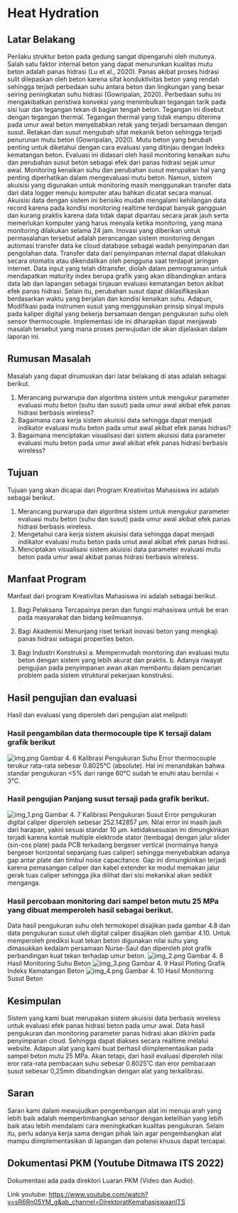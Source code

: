 # Heat Hydration

## Latar Belakang

Perilaku struktur beton pada gedung sangat dipengaruhi oleh mutunya. Salah satu faktor internal beton yang dapat menurunkan kualitas mutu beton adalah panas hidrasi (Lu et al., 2020). Panas akibat proses hidrasi sulit dilepaskan oleh
beton karena sifat konduktivitas beton yang rendah sehingga terjadi perbedaan suhu antara beton dan lingkungan yang besar seiring peningkatan suhu hidrasi
(Gowripalan, 2020). Perbedaan suhu ini mengakibatkan peristiwa konveksi yang menimbulkan tegangan tarik pada sisi luar dan tegangan tekan di bagian tengah  beton. Tegangan ini disebut dengan tegangan thermal. Tegangan thermal yang tidak mampu diterima pada umur awal beton menyebabkan retak yang terjadi bersamaan dengan susut. Retakan dan susut mengubah sifat mekanik beton sehingga terjadi penurunan mutu beton (Gowripalan, 2020).
Mutu beton yang berubah penting untuk diketahui dengan cara evaluasi yang ditinjau dengan Indeks kematangan beton. Evaluasi ini didasari oleh hasil monitoring kenaikan suhu dan perubahan susut beton sebagai efek dari panas hidrasi sejak umur awal.
Monitoring kenaikan suhu dan perubahan susut merupakan hal yang penting diperhatikan dalam mengevaluasi mutu beton. Namun, sistem akuisisi yang digunakan untuk monitoring masih menggunakan transfer data dari data logger menuju komputer atau bahkan dicatat secara manual. Akuisisi data dengan sistem ini berisiko mudah mengalami kehilangan data record karena pada kondisi monitoring realtime terdapat banyak gangguan dan kurang praktis karena data tidak dapat dipantau secara jarak jauh serta memerlukan komputer yang harus menyala ketika monitoring, yang mana monitoring dilakukan selama 24 jam.
Inovasi yang diberikan untuk permasalahan tersebut adalah perancangan sistem monitoring dengan automasi transfer data ke cloud database sebagai wadah penyimpanan dan pengolahan data. Transfer data dari penyimpanan internal dapat dilakukan secara otomatis atau dikendalikan oleh pengguna saat terdapat jaringan internet. Data input yang telah ditransfer, diolah dalam pemrograman untuk mendapatkan maturity index berupa grafik yang akan dibandingkan antara data lab dan lapangan sebagai tinjauan evaluasi kematangan beton akibat efek panas hidrasi. Selain itu, perubahan susut dapat diklasifikasikan berdasarkan waktu yang berjalan dan kondisi kenaikan suhu. Adapun, Modifikasi pada instrumen susut yang menggunakan prinsip sinyal impuls pada kaliper digital yang bekerja bersamaan dengan pengukuran suhu oleh sensor thermocouple. Implementasi ide ini diharapkan dapat menjawab masalah tersebut  yang mana proses perwujudan ide akan dijelaskan dalam laporan ini.

## Rumusan Masalah

Masalah yang dapat dirumuskan dari latar belakang di atas adalah sebagai
berikut.

1. Merancang purwarupa dan algoritma sistem untuk mengukur parameter evaluasi mutu beton (suhu dan susut) pada umur awal akibat efek panas
hidrasi berbasis wireless?
2. Bagaimana cara kerja sistem akuisisi data sehingga dapat menjadi indikator evaluasi mutu beton pada umur awal akibat efek panas hidrasi?
3. Bagaimana menciptakan visualisasi dari sistem akuisisi data parameter evaluasi mutu beton pada umur awal akibat efek panas hidrasi berbasis wireless?

## Tujuan

Tujuan yang akan dicapai dari Program Kreativitas Mahasiswa ini adalah
sebagai berikut.
1. Merancang purwarupa dan algoritma sistem untuk mengukur parameter
evaluasi mutu beton (suhu dan susut) pada umur awal akibat efek panas
hidrasi berbasis wireless.
2. Mengetahui cara kerja sistem akuisisi data sehingga dapat menjadi
indikator evaluasi mutu beton pada umut awal akibat efek panas hidrasi.
3. Menciptakan visualisasi sistem akuisisi data parameter evaluasi mutu
beton pada umur awal akibat panas hidrasi berbasis wireless.

## Manfaat Program
Manfaat dari program Kreativitas Mahasiswa ini adalah sebagai berikut.

1. Bagi Pelaksana
Tercapainya peran dan fungsi mahasiswa untuk be eran pada masyarakat  dan bidang keilmuannya.

2. Bagi Akademisi
Menunjang riset terkait inovasi beton yang mengkaji panas hidrasi sebagai properties beton.

3. Bagi Industri Konstruksi
a. Mempermudah monitoring dan evaluasi mutu beton dengan sistem yang lebih akurat dan praktis.
b. Adanya riwayat pengujian pada penyimpanan awan akan membantu dalam pencarian problem pada sistem struktural pekerjaan konstruksi.

## Hasil pengujian dan evaluasi
Hasil dan evaluasi yang diperoleh dari pengujian alat meliputi: 

### Hasil pengambilan data thermocouple tipe K tersaji dalam grafik berikut
![img.png](img.png)
Gambar 4. 6 Kalibrasi Pengukuran Suhu
Error thermocouple terukur rata-rata sebesar 0.8025°C (absolute). Hal ini menandakan bahwa standar pengukuran <5% dari range 60°C sudah te enuhi atau bernilai < 3°C. 

### Hasil pengujian Panjang susut tersaji pada grafik berikut. 
![img_1.png](img_1.png)
Gambar 4. 7 Kalibrasi Pengukuran Susut
Error pengukuran digital caliper diperoleh sebesar 252.142857 µm. Nilai error ini masih jauh dari harapan, yakni sesuai standar 10 µm. ketidaksesuaian ini dimungkinkan terjadi karena kontak multiple elektrode stator (tembaga) dengan jalur slider (sin-cos plate) pada PCB terkadang bergeser vertical (normalnya hanya bergeser horizontal sepanjang tuas caliper) sehingga menyebabkan adanya gap antar plate dan timbul noise capacitance. Gap ini dimungkinkan terjadi karena pemasangan caliper dan kabel extender ke modul memakan jalur gerak tuas caliper sehingga jika dilihat dari sisi mekanikal akan sedikit menganga.

### Hasil percobaan monitoring dari sampel beton mutu 25 MPa yang dibuat memperoleh hasil sebagai berikut. 

Data hasil pengukuran suhu oleh termokopel disajikan pada gambar 4.8 dan data pengukuran susut oleh digital caliper disajikan oleh gambar 4.10. Untuk memperoleh prediksi kuat tekan beton digunakan nilai suhu yang dimasukkan kedalam persamaan Nurse-Saul dan diperoleh plot grafik perbandingan kuat tekan terhadap umur beton.
![img_2.png](img_2.png)
Gambar 4. 8 Hasil Monitoring Suhu Beton
![img_3.png](img_3.png)
Gambar 4. 9 Hasil Ploting Grafik Indeks Kematangan Beton
![img_4.png](img_4.png)
Gambar 4. 10 Hasil Monitoring Susut Beton

## Kesimpulan
Sistem yang kami buat merupakan sistem akuisisi data berbasis wireless untuk evaluasi efek panas hidrasi beton pada umur awal. Data hasil pengukuran dan monitoring parameter panas hidrasi akan dikirim pada penyimpanan cloud. Sehingga dapat diakses secara realtime melalui website. Adapun alat yang kami buat berhasil diimplementasikan pada sampel beton mutu 25 MPa. Akan tetapi, dari hasil evaluasi diperoleh nilai eror rata-rata pembacaan suhu sebesar 0.8025˚C dan eror pembacaan susut sebesar 0,25mm dibandingkan dengan alat yang terkalibrasi.

## Saran
Saran kami dalam mewujudkan pengembangan alat ini menuju arah yang lebih baik adalah mempertimbangkan sensor dengan ketelitian yang lebih baik atau lebih mendalami cara meningkatkan kualitas pengukuran. Selain itu, perlu adanya kerja sama dengan pihak lain agar pengembangkan alat mampu diimplementasikan di lapangan dan potensi khusus dapat tercapai.


## Dokumentasi PKM (Youtube Ditmawa ITS 2022)
Dokumentasi ada pada direktori Luaran PKM (Video dan Audio). 

Link youtube:
https://www.youtube.com/watch?v=sR6Rn05YM_g&ab_channel=DirektoratKemahasiswaanITS